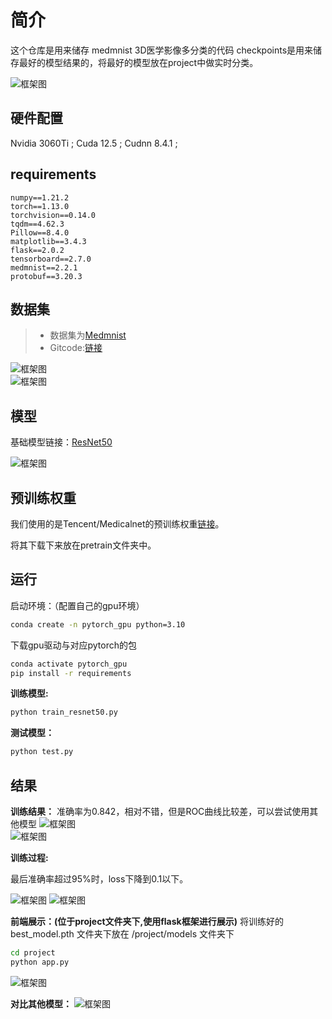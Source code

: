 # 简介

这个仓库是用来储存 medmnist 3D医学影像多分类的代码
checkpoints是用来储存最好的模型结果的，将最好的模型放在project中做实时分类。

![框架图](./pic/first.png)  

## 硬件配置

Nvidia 3060Ti ;
Cuda 12.5 ;
Cudnn 8.4.1 ;

## requirements

```plain text
numpy==1.21.2
torch==1.13.0
torchvision==0.14.0
tqdm==4.62.3
Pillow==8.4.0
matplotlib==3.4.3
flask==2.0.2
tensorboard==2.7.0
medmnist==2.2.1
protobuf==3.20.3
```

## 数据集

>- 数据集为[Medmnist](https://medmnist.com/)
>- Gitcode:[链接](https://gitcode.com/gh_mirrors/me/MedMNIST/overview?utm_source=csdn_github_accelerator&isLogin=1)

![框架图](./pic/data_show.png)  
![框架图](./pic/data_all.png)  

## 模型

基础模型链接：[ResNet50](https://github.com/pytorch/vision/blob/main/torchvision/models/resnet.py)

![框架图](./pic/resnet_bannner.png)  

## 预训练权重
我们使用的是Tencent/Medicalnet的预训练权重[链接](https://gitcode.com/gh_mirrors/me/MedMNIST/overview?utm_source=csdn_github_accelerator&isLogin=1)。

将其下载下来放在pretrain文件夹中。

## 运行

启动环境：（配置自己的gpu环境）

```bash
conda create -n pytorch_gpu python=3.10
```

下载gpu驱动与对应pytorch的包

```bash
conda activate pytorch_gpu
pip install -r requirements
```

**训练模型:**

```bash
python train_resnet50.py
```

**测试模型：**

```bash
python test.py
```

## 结果

**训练结果：**
准确率为0.842，相对不错，但是ROC曲线比较差，可以尝试使用其他模型
![框架图](./pic/confusion_matrix.png)  
![框架图](./pic/ROC.png)  

**训练过程:**

最后准确率超过95%时，loss下降到0.1以下。

![框架图](./pic/acc.png)
![框架图](./pic/loss.png)

**前端展示：(位于project文件夹下,使用flask框架进行展示)**
将训练好的 best_model.pth 文件夹下放在 /project/models 文件夹下

```bash
cd project
python app.py
```

![框架图](./pic/show.png)

**对比其他模型：**
![框架图](./pic/compare.png)

